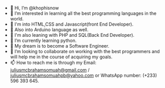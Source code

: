 - 👋 Hi, I’m @khophisnow
- 👀 I’m interested in learning all the best programming languages in the world.
- 🌱 I'm into HTML,CSS and Javascript(front End Developer).
- 🌱 Also into Arduino language as well.
- 🌱 I'm also leaning with PHP and SQL(Back End Developer).
- 🌱 I’m currently learning python. 
- 💞️ My dream is to become a Software Engineer.
- 💞️ I’m looking to collaborate on  working with the best programmers and will help me in the course of acquiring my goals.
- 📫 How to reach me is through my Email: juliusmcbrahamsomuah@gmail.com / juliusmcbrahamsomuahpb@yahoo.com or WhatsApp number: (+233) 596 393 645.

<!---
khophisnow/khophisnow is a ✨ special ✨ repository because its `README.md` (this file) appears on your GitHub profile.
You can click the Preview link to take a look at your changes.
--->
